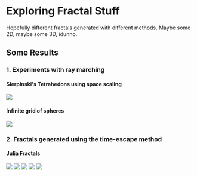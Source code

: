 # Exploring Fractal Stuff
Hopefully different fractals generated with different methods. Maybe some 2D, maybe some 3D, idunno.

## Some Results
### 1. Experiments with ray marching
#### Sierpinski's Tetrahedons using space scaling
![](https://github.com/ianhudson87/fractal-fun/blob/main/ray-marching/output/SierpinskiHiRezPNG.PNG)
#### Infinite grid of spheres
![](https://github.com/ianhudson87/fractal-fun/blob/main/ray-marching/output/hirezBallz.PNG)

### 2. Fractals generated using the time-escape method
#### Julia Fractals
![](https://github.com/ianhudson87/fractal-fun/blob/main/time-escape/output/juliaCircle1.gif)
![](https://github.com/ianhudson87/fractal-fun/blob/main/time-escape/output/julia-mandlebrot1.PNG)
![](https://github.com/ianhudson87/fractal-fun/blob/main/time-escape/output/julia-mandlebrot6.PNG)
![](https://github.com/ianhudson87/fractal-fun/blob/main/time-escape/output/julia2.PNG)
![](https://github.com/ianhudson87/fractal-fun/blob/main/time-escape/output/juliaFractal1cropped.png)
